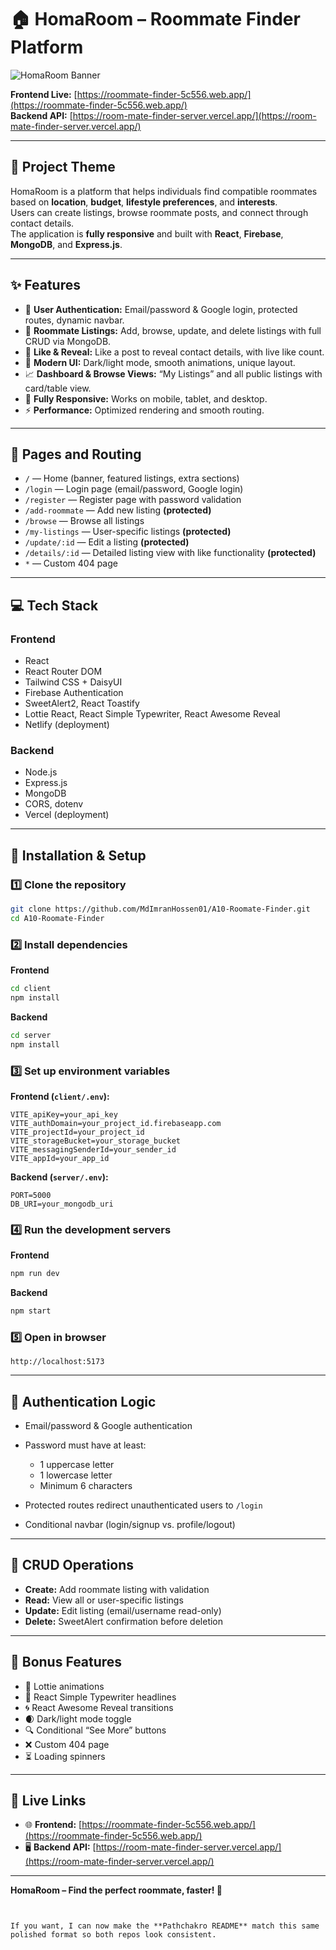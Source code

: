 

# 🏠 HomaRoom – Roommate Finder Platform

![HomaRoom Banner](./screenshot.png) <!-- Replace screenshot.png with your actual image file name -->

**Frontend Live:** [https://roommate-finder-5c556.web.app/](https://roommate-finder-5c556.web.app/)  
**Backend API:** [https://room-mate-finder-server.vercel.app/](https://room-mate-finder-server.vercel.app/)

---

## 📌 Project Theme
HomaRoom is a platform that helps individuals find compatible roommates based on **location**, **budget**, **lifestyle preferences**, and **interests**.  
Users can create listings, browse roommate posts, and connect through contact details.  
The application is **fully responsive** and built with **React**, **Firebase**, **MongoDB**, and **Express.js**.

---

## ✨ Features

- 🔐 **User Authentication:** Email/password & Google login, protected routes, dynamic navbar.
- 📝 **Roommate Listings:** Add, browse, update, and delete listings with full CRUD via MongoDB.
- 💖 **Like & Reveal:** Like a post to reveal contact details, with live like count.
- 🎨 **Modern UI:** Dark/light mode, smooth animations, unique layout.
- 📈 **Dashboard & Browse Views:** “My Listings” and all public listings with card/table view.
- 📱 **Fully Responsive:** Works on mobile, tablet, and desktop.
- ⚡ **Performance:** Optimized rendering and smooth routing.

---

## 🧭 Pages and Routing

- `/` — Home (banner, featured listings, extra sections)
- `/login` — Login page (email/password, Google login)
- `/register` — Register page with password validation
- `/add-roommate` — Add new listing **(protected)**
- `/browse` — Browse all listings
- `/my-listings` — User-specific listings **(protected)**
- `/update/:id` — Edit a listing **(protected)**
- `/details/:id` — Detailed listing view with like functionality **(protected)**
- `*` — Custom 404 page

---

## 💻 Tech Stack

### **Frontend**
- React
- React Router DOM
- Tailwind CSS + DaisyUI
- Firebase Authentication
- SweetAlert2, React Toastify
- Lottie React, React Simple Typewriter, React Awesome Reveal
- Netlify (deployment)

### **Backend**
- Node.js
- Express.js
- MongoDB
- CORS, dotenv
- Vercel (deployment)

---

## 🚀 Installation & Setup

### **1️⃣ Clone the repository**
```bash
git clone https://github.com/MdImranHossen01/A10-Roomate-Finder.git
cd A10-Roomate-Finder
````

### **2️⃣ Install dependencies**

**Frontend**

```bash
cd client
npm install
```

**Backend**

```bash
cd server
npm install
```

### **3️⃣ Set up environment variables**

**Frontend (`client/.env`):**

```env
VITE_apiKey=your_api_key
VITE_authDomain=your_project_id.firebaseapp.com
VITE_projectId=your_project_id
VITE_storageBucket=your_storage_bucket
VITE_messagingSenderId=your_sender_id
VITE_appId=your_app_id
```

**Backend (`server/.env`):**

```env
PORT=5000
DB_URI=your_mongodb_uri
```

### **4️⃣ Run the development servers**

**Frontend**

```bash
npm run dev
```

**Backend**

```bash
npm start
```

### **5️⃣ Open in browser**

```
http://localhost:5173
```

---

## 🔐 Authentication Logic

* Email/password & Google authentication
* Password must have at least:

  * 1 uppercase letter
  * 1 lowercase letter
  * Minimum 6 characters
* Protected routes redirect unauthenticated users to `/login`
* Conditional navbar (login/signup vs. profile/logout)

---

## 🔄 CRUD Operations

* **Create:** Add roommate listing with validation
* **Read:** View all or user-specific listings
* **Update:** Edit listing (email/username read-only)
* **Delete:** SweetAlert confirmation before deletion

---

## 🎁 Bonus Features

* 🎥 Lottie animations
* 🧠 React Simple Typewriter headlines
* 🌀 React Awesome Reveal transitions
* 🌒 Dark/light mode toggle
* 🔍 Conditional “See More” buttons
* ❌ Custom 404 page
* ⏳ Loading spinners

---

## 🔗 Live Links

* 🌐 **Frontend:** [https://roommate-finder-5c556.web.app/](https://roommate-finder-5c556.web.app/)
* 🖥 **Backend API:** [https://room-mate-finder-server.vercel.app/](https://room-mate-finder-server.vercel.app/)

---

**HomaRoom – Find the perfect roommate, faster! 🏡**

```


If you want, I can now make the **Pathchakro README** match this same polished format so both repos look consistent.
```
